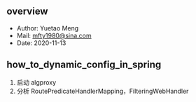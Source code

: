 ## overview
- Author: Yuetao Meng
- Mail: mfty1980@sina.com
- Date: 2020-11-13

## how_to_dynamic_config_in_spring

1. 启动 algproxy
2. 分析 RoutePredicateHandlerMapping，FilteringWebHandler
